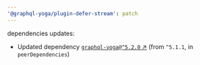 ```yaml
---
'@graphql-yoga/plugin-defer-stream': patch
---
```

dependencies updates:
  - Updated dependency [`graphql-yoga@^5.2.0`
    ↗︎](https://www.npmjs.com/package/graphql-yoga/v/5.2.0) (from `^5.1.1`, in `peerDependencies`)
